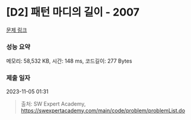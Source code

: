 # [D2] 패턴 마디의 길이 - 2007 

[문제 링크](https://swexpertacademy.com/main/code/problem/problemDetail.do?contestProbId=AV5P1kNKAl8DFAUq) 

### 성능 요약

메모리: 58,532 KB, 시간: 148 ms, 코드길이: 277 Bytes

### 제출 일자

2023-11-05 01:31



> 출처: SW Expert Academy, https://swexpertacademy.com/main/code/problem/problemList.do